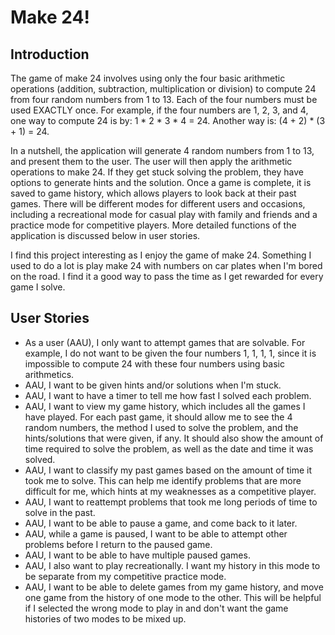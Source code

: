 # Make 24!

## Introduction

The game of make 24 involves using only the four basic arithmetic operations (addition, subtraction, multiplication or
division) to compute 24 from four random numbers from 1 to 13. Each of the four numbers must be used EXACTLY once.
For example, if the four numbers are 1, 2, 3, and 4, one way to compute 24 is by: 1 * 2 * 3 * 4 = 24. Another way is:
(4 + 2) * (3 + 1) = 24.

In a nutshell, the application will generate 4 random numbers from 1 to 13, and present them to the user. The user will
then apply the arithmetic operations to make 24. If they get stuck solving the problem, they have options to generate
hints and the solution. Once a game is complete, it is saved to game history, which allows players to look back at their
past games. There will be different modes for different users and occasions, including a recreational mode for casual
play with family and friends and a practice mode for competitive players. More detailed functions of the application is
discussed below in user stories.

I find this project interesting as I enjoy the game of make 24. Something I used to do a lot is play make 24 with
numbers on car plates when I'm bored on the road. I find it a good way to pass the time as I get rewarded for every game
I solve.

## User Stories

- As a user (AAU), I only want to attempt games that are solvable. For example, I do not want to be given the four
  numbers 1, 1, 1, 1, since it is impossible to compute 24 with these four numbers using basic arithmetics.
- AAU, I want to be given hints and/or solutions when I'm stuck.
- AAU, I want to have a timer to tell me how fast I solved each problem.
- AAU, I want to view my game history, which includes all the games I have played. For each past game, it should allow
  me to see the 4 random numbers, the method I used to solve the problem, and the hints/solutions that were given, if
  any. It should also show the amount of time required to solve the problem, as well as the date and time it was solved.
- AAU, I want to classify my past games based on the amount of time it took me to solve. This can help me identify
  problems that are more difficult for me, which hints at my weaknesses as a competitive player.
- AAU, I want to reattempt problems that took me long periods of time to solve in the past.
- AAU, I want to be able to pause a game, and come back to it later.
- AAU, while a game is paused, I want to be able to attempt other problems before I return to the paused game.
- AAU, I want to be able to have multiple paused games.
- AAU, I also want to play recreationally. I want my history in this mode to be separate from my competitive practice
  mode.
- AAU, I want to be able to delete games from my game history, and move one game from the history of one mode to the
  other. This will be helpful if I selected the wrong mode to play in and don't want the game histories of two modes to
  be mixed up.
